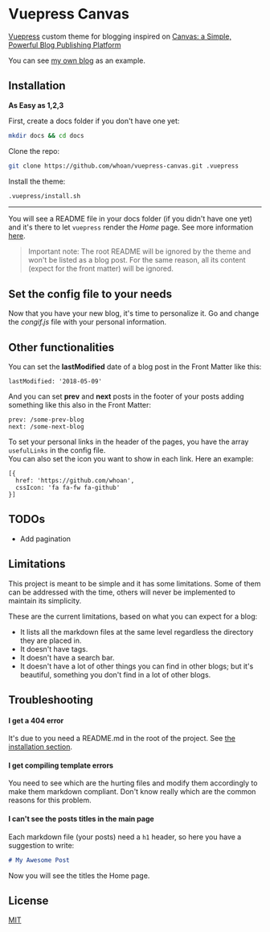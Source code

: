 # Vuepress Canvas

[Vuepress][vuepress] custom theme for blogging inspired on [Canvas: a Simple, Powerful Blog Publishing Platform][canvas]

You can see [my own blog](https://whoan.me) as an example.

## Installation

**As Easy as 1,2,3**

First, create a docs folder if you don't have one yet:

```bash
mkdir docs && cd docs
```

Clone the repo:

```bash
git clone https://github.com/whoan/vuepress-canvas.git .vuepress
```

Install the theme:

```bash
.vuepress/install.sh
```

------------

You will see a README file in your docs folder (if you didn't have one yet) and it's there to let `vuepress` render the *Home* page. See more information [here](https://vuepress.vuejs.org/default-theme-config/#homepage).

> Important note: The root README will be ignored by the theme and won't be listed as a blog post. For the same reason, all its content (expect for the front matter) will be ignored.

## Set the config file to your needs

Now that you have your new blog, it's time to personalize it. Go and change the *congif.js* file with your personal information.

## Other functionalities

You can set the **lastModified** date of a blog post in the Front Matter like this:

    lastModified: '2018-05-09'

And you can set **prev** and **next** posts in the footer of your posts adding something like this also in the Front Matter:

    prev: /some-prev-blog
    next: /some-next-blog

To set your personal links in the header of the pages, you have the array `usefulLinks` in the config file.  
You can also set the icon you want to show in each link. Here an example:

    [{
      href: 'https://github.com/whoan',
      cssIcon: 'fa fa-fw fa-github'
    }]

## TODOs

- Add pagination

## Limitations

This project is meant to be simple and it has some limitations. Some of them can be addressed with the time, others will never be implemented to maintain its simplicity.

These are the current limitations, based on what you can expect for a blog:

- It lists all the markdown files at the same level regardless the directory they are placed in.
- It doesn't have tags.
- It doesn't have a search bar.
- It doesn't have a lot of other things you can find in other blogs; but it's beautiful, something you don't find in a lot of other blogs.

## Troubleshooting

#### I get a 404 error

It's due to you need a README.md in the root of the project. See [the installation section](#installation).

#### I get compiling template errors

You need to see which are the hurting files and modify them accordingly to make them markdown compliant. Don't know really which are the common reasons for this problem.

#### I can't see the posts titles in the main page

Each markdown file (your posts) need a `h1` header, so here you have a suggestion to write:

```markdown
# My Awesome Post
```

Now you will see the titles the Home page.

## License

[MIT](https://github.com/vuejs/vuepress/blob/master/LICENSE)

[vuepress]: https://github.com/vuejs/vuepress
[canvas]: https://github.com/cnvs/canvas
